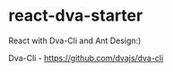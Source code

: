 # react-dva-starter
React with Dva-Cli and Ant Design:)

Dva-Cli - https://github.com/dvajs/dva-cli
